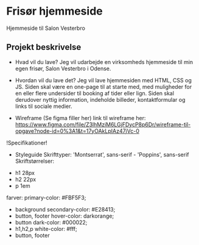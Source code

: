 # Frisør hjemmeside
Hjemmeside til Salon Vesterbro

## Projekt beskrivelse

- Hvad vil du lave?
Jeg vil udarbejde en virksomheds hjemmeside til min egen frisør, Salon Vesterbro i Odense.

- Hvordan vil du lave det?
Jeg vil lave hjemmesiden med HTML, CSS og JS. 
Siden skal være en one-page til at starte med, med muligheder for en eller flere undersider til booking af tider eller lign.
Siden skal derudover nyttig information, indeholde billeder, kontaktformular og links til sociale medier. 

- Wireframe
(Se figma filler her)
link til wireframe her: https://www.figma.com/file/Z3lhMziM6LGjFDycP8p6Dr/wireframe-til-opgave?node-id=0%3A1&t=17yOAkLpIAz47jVc-0

!Specifikationer!

- Styleguide
Skrifttyper: 'Montserrat', sans-serif - 'Poppins', sans-serif
Skriftstørrelser:
 * h1 28px
 * h2 22px
 * p 1em

farver:
primary-color: #FBF5F3;
 * background
secondary-color: #E28413;
 * button, footer
hover-color: darkorange;
 * button
dark-color: #000022;
 * h1,h2,p
white-color: #fff;
 * button, footer
